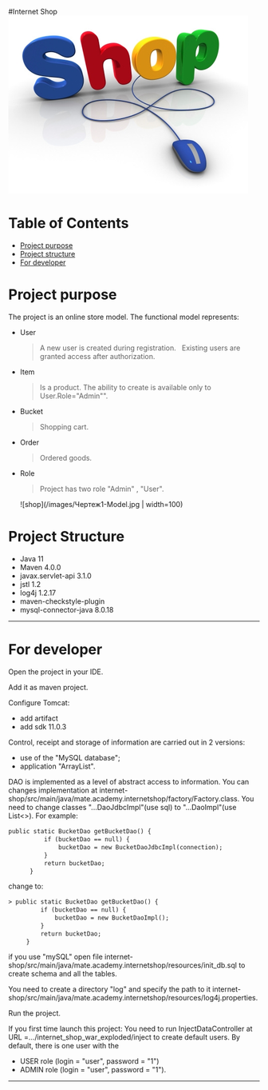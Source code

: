 #Internet Shop
![shop](/images/online-shopping.jpg)

# Table of Contents
* [Project purpose](#purpose)
* [Project structure](#structure)
* [For developer](#developer-start)

# <a name="purpose"></a>Project purpose
The project is an online store model.
The functional model represents:
* User
  >A new user is created during registration.
   Existing users are granted access after authorization.
* Item
  >Is a product. The ability to create is available only to User.Role="Admin"".
* Bucket
  > Shopping cart.
* Order
  >Ordered goods.
* Role 
  >Project has  two role "Admin" , "User".
  
  ![shop](/images/Чертеж1-Model.jpg | width=100)
  
# <a name="structure"></a>Project Structure
* Java 11
* Maven 4.0.0
* javax.servlet-api 3.1.0
* jstl 1.2
* log4j 1.2.17
* maven-checkstyle-plugin
* mysql-connector-java 8.0.18
<hr>

# <a name="developer-start"></a>For developer
Open the project in your IDE.

Add it as maven project.

Configure Tomcat:
* add artifact
* add sdk 11.0.3

 Control, receipt and storage of information are carried out in 2 versions:
 * use of the "MySQL database";
 * application "ArrayList".
 
  DAO is implemented as a level of abstract access to information.
  You can  changes implementation at internet-shop/src/main/java/mate.academy.internetshop/factory/Factory.class.
  You need to change classes "...DaoJdbcImpl"(use sql) to "...DaoImpl"(use List<>). For example:
  
 ```
 public static BucketDao getBucketDao() {
           if (bucketDao == null) {
               bucketDao = new BucketDaoJdbcImpl(connection);
           }
           return bucketDao;
       }
 ```
change to:
```
> public static BucketDao getBucketDao() {
         if (bucketDao == null) {
             bucketDao = new BucketDaoImpl();
         }
         return bucketDao;
     }
```

if you use "mySQL" open file internet-shop/src/main/java/mate.academy.internetshop/resources/init_db.sql to create schema and all the tables.

You need to create a directory "log" and specify the path to it internet-shop/src/main/java/mate.academy.internetshop/resources/log4j.properties.

Run the project.

If you first time launch this project:
You need to run InjectDataController at URL =.../internet_shop_war_exploded/inject to create default users.
By default, there is one user with the
 * USER role (login = "user", password = "1") 
 * ADMIN role (login = "user", password = "1").
<hr>

